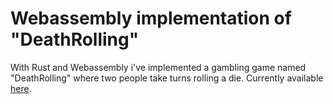 # Webassembly implementation of "DeathRolling"
With Rust and Webassembly i've implemented a gambling game named "DeathRolling" where two people take turns rolling a die.
Currently available [here](https://deathrolling.madswolf.dk/).
